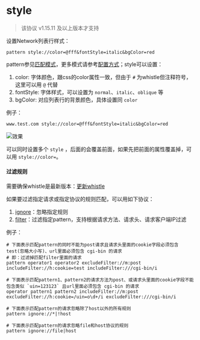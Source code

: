 # style
> 该协议 v1.15.11 及以上版本才支持

设置Network列表行样式：

	pattern style://color=@fff&fontStyle=italic&bgColor=red

pattern参见[匹配模式](../pattern.html)，更多模式请参考[配置方式](../mode.html)；style可以设置：

1. color: 字体颜色，跟css的color属性一致，但由于 `#` 为whistle但注释符号，这里可以用 `@` 代替
2. fontStyle: 字体样式，可以设置为 `normal`、`italic`、`oblique` 等 
3. bgColor: 对应列表行的背景颜色，具体设置同 `color`

例子：
``` txt
www.test.com style://color=@fff&fontStyle=italic&bgColor=red
```

![效果](https://user-images.githubusercontent.com/11450939/61267997-a8e11100-a7cc-11e9-9c24-fbbba591ae9b.png)

可以同时设置多个 `style` ，后面的会覆盖前面，如果先把前面的属性覆盖掉，可以用 `style://color=`。

#### 过滤规则
需要确保whistle是最新版本：[更新whistle](../update.html)

如果要过滤指定请求或指定协议的规则匹配，可以用如下协议：

1. [ignore](./ignore.html)：忽略指定规则
2. [filter](./filter.html)：过滤指定pattern，支持根据请求方法、请求头、请求客户端IP过滤

例子：

```
# 下面表示匹配pattern的同时不能为post请求且请求头里面的cookie字段必须包含test(忽略大小写)、url里面必须包含 cgi-bin 的请求
# 即：过滤掉匹配filter里面的请求
pattern operator1 operator2 excludeFilter://m:post includeFilter://h:cookie=test includeFilter:///cgi-bin/i

# 下面表示匹配pattern1、pattern2的请求方法为post、或请求头里面的cookie字段不能包含类似 `uin=123123` 且url里面必须包含 cgi-bin 的请求
operator pattern1 pattern2 includeFilter://m:post excludeFilter://h:cookie=/uin=o\d+/i excludeFilter:///cgi-bin/i

# 下面表示匹配pattern的请求忽略除了host以外的所有规则
pattern ignore://*|!host

# 下面表示匹配pattern的请求忽略file和host协议的规则
pattern ignore://file|host
```
